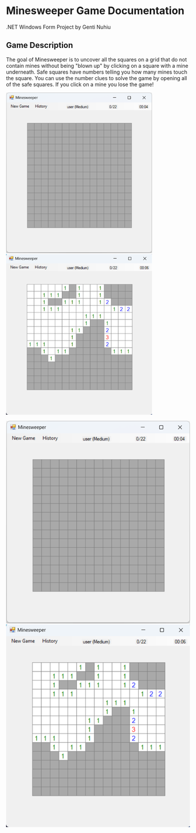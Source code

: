 # Minesweeper Game Documentation
.NET Windows Form Project by Genti Nuhiu

## Game Description
The goal of Minesweeper is to uncover all the squares on a grid that do not contain mines without being "blown up" by clicking on a square with a mine underneath. Safe squares have numbers telling you how many mines touch the square. You can use the number clues to solve the game by opening all of the safe squares. If you click on a mine you lose the game!

<img src="https://github.com/gentinuhiu/Minesweeper/blob/main/Minesweeper/github-images/grid-empty.png" width="400">
<img src="https://github.com/gentinuhiu/Minesweeper/blob/main/Minesweeper/github-images/mines-hide.png" width="400">

![Minesweeper Game](https://github.com/gentinuhiu/Minesweeper/blob/main/Minesweeper/github-images/grid-empty.png)
![Minesweeper Game](https://github.com/gentinuhiu/Minesweeper/blob/main/Minesweeper/github-images/mines-hide.png)

